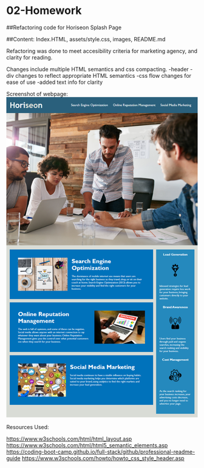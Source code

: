 # 02-Homework
 ##Refactoring code for Horiseon Splash Page

##Content: Index.HTML, assets/style.css, images, README.md 
 
Refactoring was done to meet accesibility criteria for marketing agency, and clarity for reading. 

Changes include multiple HTML semantics and css compacting. 
 -header
 -div changes to reflect appropriate HTML semantics
 -css flow changes for ease of use
 -added text info for clarity

Screenshot of webpage:
![splash page image](/images/screenshot.png)

Resources Used:

https://www.w3schools.com/html/html_layout.asp
https://www.w3schools.com/html/html5_semantic_elements.asp
https://coding-boot-camp.github.io/full-stack/github/professional-readme-guide
https://www.w3schools.com/howto/howto_css_style_header.asp

